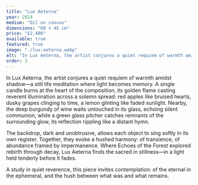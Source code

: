 ```yaml
---
title: "Lux Aeterna"
year: 2024
medium: "Oil on canvas"
dimensions: "60 × 45 cm"
price: "£2,400"
available: true
featured: true
image: "./lux-aeterna.webp"
alt: "In Lux Aeterna, the artist conjures a quiet requiem of warmth amidst shadow—a still life meditation where light becomes memory."
order: 3
---
```


In Lux Aeterna, the artist conjures a quiet requiem of warmth amidst shadow—a still life meditation where light becomes memory. A single candle burns at the heart of the composition, its golden flame casting reverent illumination across a solemn spread: red apples like bruised hearts, dusky grapes clinging to time, a lemon glinting like faded sunlight. Nearby, the deep burgundy of wine waits untouched in its glass, echoing silent communion, while a green glass pitcher catches remnants of the surrounding glow, its reflection rippling like a distant hymn.

The backdrop, dark and unobtrusive, allows each object to sing softly in its own register. Together, they evoke a hushed harmony: of transience, of abundance framed by impermanence. Where Echoes of the Forest explored rebirth through decay, Lux Aeterna finds the sacred in stillness—in a light held tenderly before it fades.

A study in quiet reverence, this piece invites contemplation: of the eternal in the ephemeral, and the hush between what was and what remains.
